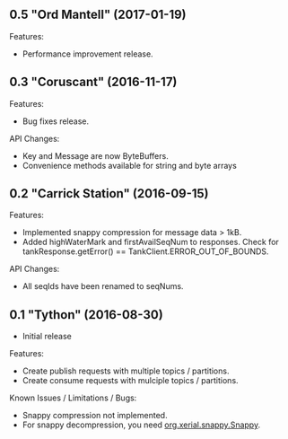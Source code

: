 ## 0.5 "Ord Mantell" (2017-01-19)

Features:

 - Performance improvement release.

## 0.3 "Coruscant" (2016-11-17)

Features:

 - Bug fixes release.

API Changes:
 - Key and Message are now ByteBuffers.
 - Convenience methods available for string and byte arrays

## 0.2 "Carrick Station" (2016-09-15)

Features:

  - Implemented snappy compression for message data > 1kB.
  - Added highWaterMark and firstAvailSeqNum to responses. Check for tankResponse.getError() == TankClient.ERROR_OUT_OF_BOUNDS.

API Changes:
  - All seqIds have been renamed to seqNums.


## 0.1 "Tython" (2016-08-30)

  - Initial release

Features:

  - Create publish requests with multiple topics / partitions.
  - Create consume requests with mulciple topics / partitions.

Known Issues / Limitations / Bugs:

  - Snappy compression not implemented.
  - For snappy decompression, you need [org.xerial.snappy.Snappy](https://github.com/xerial/snappy-java).

